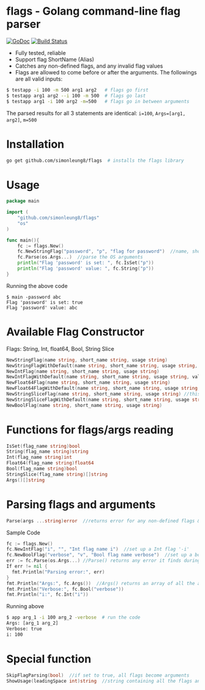 # flags - Golang command-line flag parser
[![GoDoc](https://godoc.org/github.com/simonleung8/flags?status.svg)](https://godoc.org/github.com/simonleung8/flags) [![Build Status](https://travis-ci.org/simonleung8/flags.png?branch=master)](https://travis-ci.org/simonleung8/flags)

- Fully tested, reliable
- Support flag ShortName (Alias)
- Catches any non-defined flags, and any invalid flag values
- Flags are allowed to come before or after the arguments. The followings are all valid inputs:
```bash
$ testapp -i 100 -m 500 arg1 arg2   # flags go first
$ testapp arg1 arg2 --i 100 -m 500  # flags go last
$ testapp arg1 -i 100 arg2 -m=500   # flags go in between arguments
```
The parsed results for all 3 statements are identical: `i=100`, `Args=[arg1, arg2]`, `m=500`

# Installation
```bash
go get github.com/simonleung8/flags  # installs the flags library
```

# Usage
```Go
package main

import (
	"github.com/simonleung8/flags"
	"os"
)

func main(){
	fc := flags.New()
	fc.NewStringFlag("password", "p", "flag for password")  //name, short_name and usage of the string flag
	fc.Parse(os.Args...)  //parse the OS arguments
	println("Flag 'password' is set: ", fc.IsSet("p"))
	println("Flag 'password' value: ", fc.String("p"))
}
```
Running the above code
```
$ main -password abc
Flag 'password' is set: true
Flag 'password' value: abc
```

# Available Flag Constructor
Flags: String, Int, float64, Bool, String Slice
```Go
NewStringFlag(name string, short_name string, usage string)
NewStringFlagWithDefault(name string, short_name string, usage string, value string)
NewIntFlag(name string, short_name string, usage string)
NewIntFlagWithDefault(name string, short_name string, usage string, value int)
NewFloat64Flag(name string, short_name string, usage string)
NewFloat64FlagWithDefault(name string, short_name string, usage string, value float64)
NewStringSliceFlag(name string, short_name string, usage string) //this flag can be supplied more than 1 time
NewStringSliceFlagWithDefault(name string, short_name string, usage string, value []string)
NewBoolFlag(name string, short_name string, usage string)
```

# Functions for flags/args reading
```Go
IsSet(flag_name string)bool
String(flag_name string)string
Int(flag_name string)int
Float64(flag_name string)float64
Bool(flag_name string)bool
StringSlice(flag_name string)[]string  
Args()[]string
```

# Parsing flags and arguments
```Go
Parse(args ...string)error  //returns error for any non-defined flags & invalid value for Int, Float64 and Bool flag.
```
Sample Code
```Go
fc := flags.New()
fc.NewIntFlag("i", "", "Int flag name i")  //set up a Int flag '-i'
fc.NewBoolFlag("verbose", "v", "Bool flag name verbose")  //set up a bool flag '-verbose'
err := fc.Parse(os.Args...) //Parse() returns any error it finds during parsing
If err != nil {
  fmt.Println("Parsing error:", err)
}
fmt.Println("Args:", fc.Args())  //Args() returns an array of all the arguments
fmt.Println("Verbose:", fc.Bool("verbose"))
fmt.Println("i:", fc.Int("i"))
```
Running above
```bash
$ app arg_1 -i 100 arg_2 -verbose  # run the code
Args: [arg_1 arg_2]
Verbose: true
i: 100
```

# Special function
```Go
SkipFlagParsing(bool)  //if set to true, all flags become arguments
ShowUsage(leadingSpace int)string  //string containing all the flags and their usage text
```
